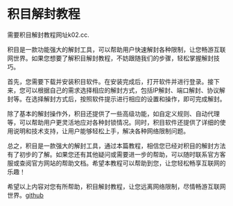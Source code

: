 # 积目解封教程

需要积目解封教程网址k02.cc.

积目是一款功能强大的解封工具，可以帮助用户快速解封各种限制，让您畅游互联网世界。如果您想要了解积目解封教程，不妨跟随我们的步骤，轻松掌握解封技巧。

首先，您需要下载并安装积目软件。在安装完成后，打开软件并进行登录。接下来，您可以根据自己的需求选择相应的解封方式，包括IP解封、端口解封、协议解封等。在选择解封方式后，按照软件提示进行相应的设置和操作，即可完成解封。

除了基本的解封操作外，积目还提供了一些高级功能，如自定义规则、自动代理等，可以帮助用户更灵活地应对各种封锁情况。同时，积目软件还提供了详细的使用说明和技术支持，让用户能够轻松上手，解决各种网络限制问题。

总之，积目是一款强大的解封工具，通过本篇教程，相信您已经对积目的解封方法有了初步的了解。如果您还有其他疑问或需要进一步的帮助，可以随时联系官方客服或查阅官方网站的帮助文档。希望本教程可以帮助到您，让您轻松畅享互联网的乐趣！

希望以上内容对您有所帮助，积目解封教程，让您远离网络限制，尽情畅游互联网世界。[github](https://github.com)